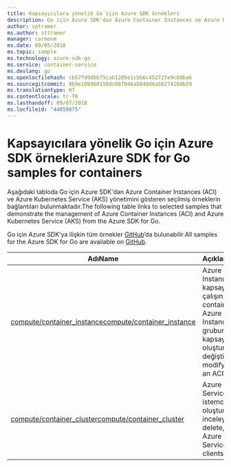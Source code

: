 ```yaml
---
title: Kapsayıcılara yönelik Go için Azure SDK örnekleri
description: Go için Azure SDK'dan Azure Container Instances ve Azure Kubernetes Service ile seçilmiş çalışma örnekleri.
author: sptramer
ms.author: sttramer
manager: carmonm
ms.date: 09/05/2018
ms.topic: sample
ms.technology: azure-sdk-go
ms.service: container-service
ms.devlang: go
ms.openlocfilehash: cb57fd9dbb75cab1205e1cb56c45272fe9c8dba6
ms.sourcegitcommit: 8b9e10b960150dc08f046ab840d6a5627410db29
ms.translationtype: HT
ms.contentlocale: tr-TR
ms.lasthandoff: 09/07/2018
ms.locfileid: "44059075"
---
```

# <a name="azure-sdk-for-go-samples-for-containers"></a><span data-ttu-id="e76ce-103">Kapsayıcılara yönelik Go için Azure SDK örnekleri</span><span class="sxs-lookup"><span data-stu-id="e76ce-103">Azure SDK for Go samples for containers</span></span>

<span data-ttu-id="e76ce-104">Aşağıdaki tabloda Go için Azure SDK'dan Azure Container Instances (ACI) ve Azure Kubernetes Service (AKS) yönetimini gösteren seçilmiş örneklerin bağlantıları bulunmaktadır.</span><span class="sxs-lookup"><span data-stu-id="e76ce-104">The following table links to selected samples that demonstrate the management of Azure Container Instances (ACI) and Azure Kubernetes Service (AKS) from the Azure SDK for Go.</span></span>

<span data-ttu-id="e76ce-105">Go için Azure SDK’ya ilişkin tüm örnekler [GitHub](https://github.com/Azure-Samples/azure-sdk-for-go-samples)’da bulunabilir.</span><span class="sxs-lookup"><span data-stu-id="e76ce-105">All samples for the Azure SDK for Go are available on [GitHub](https://github.com/Azure-Samples/azure-sdk-for-go-samples).</span></span>

| <span data-ttu-id="e76ce-106">Adı</span><span class="sxs-lookup"><span data-stu-id="e76ce-106">Name</span></span> | <span data-ttu-id="e76ce-107">Açıklama</span><span class="sxs-lookup"><span data-stu-id="e76ce-107">Description</span></span> |
|------|-------------|
| [<span data-ttu-id="e76ce-108">compute/container_instance</span><span class="sxs-lookup"><span data-stu-id="e76ce-108">compute/container_instance</span></span>](https://github.com/Azure-Samples/azure-sdk-for-go-samples/blob/master/compute/container_instance.go) | <span data-ttu-id="e76ce-109">Azure Container Instances’da kapsayıcı gruplarıyla çalışın.</span><span class="sxs-lookup"><span data-stu-id="e76ce-109">Work with container groups in Azure Container Instances.</span></span> <span data-ttu-id="e76ce-110">ACI grubunda kapsayıcılar oluşturup değiştirin.</span><span class="sxs-lookup"><span data-stu-id="e76ce-110">Create and modify containers in an ACI group.</span></span> |
| [<span data-ttu-id="e76ce-111">compute/container_cluster</span><span class="sxs-lookup"><span data-stu-id="e76ce-111">compute/container_cluster</span></span>](https://github.com/Azure-Samples/azure-sdk-for-go-samples/blob/master/compute/container_cluster.go) | <span data-ttu-id="e76ce-112">Azure Kubernetes Service (AKS) istemcilerini oluşturun, silin ve inceleyin.</span><span class="sxs-lookup"><span data-stu-id="e76ce-112">Create, delete, and inspect Azure Kubernetes Service (AKS) clients.</span></span> |
